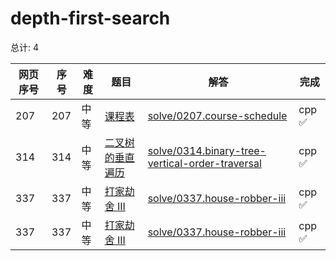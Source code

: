 # depth-first-search

<!--- table -->


总计: 4

| 网页序号 | 序号 | 难度 | 题目                    | 解答                      | 完成 |
| ---- | ---- | ---- | ------------------ | ---------------- | -------- | 
| 207 | 207 | 中等 | [课程表](https://leetcode.cn/problems/course-schedule/description/) | [solve/0207.course-schedule](../solve/0207.course-schedule)| cpp ✅ |
| 314 | 314 | 中等 | [二叉树的垂直遍历](https://leetcode.cn/problems/binary-tree-vertical-order-traversal/description/) | [solve/0314.binary-tree-vertical-order-traversal](../solve/0314.binary-tree-vertical-order-traversal)| cpp ✅ |
| 337 | 337 | 中等 | [打家劫舍 III](https://leetcode.cn/problems/house-robber-iii/description/) | [solve/0337.house-robber-iii](../solve/0337.house-robber-iii)| cpp ✅ |
| 337 | 337 | 中等 | [打家劫舍 III](https://leetcode.cn/problems/house-robber-iii/description/) | [solve/0337.house-robber-iii](../solve/0337.house-robber-iii)| cpp ✅ |
